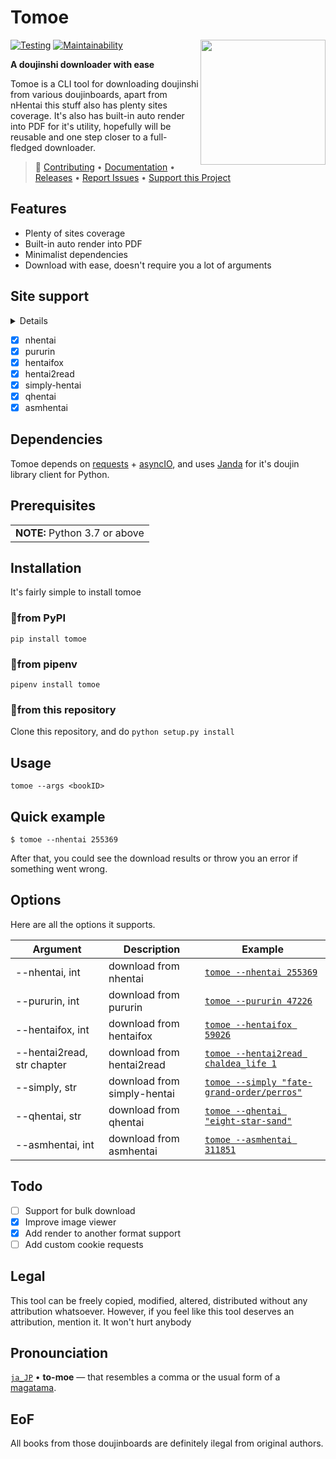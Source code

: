 # Tomoe

<a href="https://github.com/sinkaroid/tomoe/wiki"><img align="right" src="https://cdn.discordapp.com/attachments/952117487166705747/954724094379708436/s.png" width="200"></a>

[![Testing](https://github.com/sinkaroid/tomoe/actions/workflows/api.yml/badge.svg)](https://github.com/sinkaroid/tomoe/actions/workflows/api.yml) [![Maintainability](https://api.codeclimate.com/v1/badges/a729e38da1fe1ee520b1/maintainability)](https://codeclimate.com/github/sinkaroid/tomoe/maintainability)

**A doujinshi downloader with ease**  

Tomoe is a CLI tool for downloading doujinshi from various doujinboards, apart from nHentai this stuff also has plenty sites coverage. It's also has built-in auto render into PDF for it's utility, hopefully will be reusable and one step closer to a full-fledged downloader.  

> 🚀 [Contributing](https://github.com/sinkaroid/tomoe/blob/master/CONTRIBUTING.md) • [Documentation](https://github.com/sinkaroid/tomoe/wiki) • [Releases](https://github.com/sinkaroid/tomoe/releases) • [Report Issues](https://github.com/sinkaroid/tomoe/issues/new/choose) • [Support this Project](https://paypal.me/sinkaroid)

## Features
- Plenty of sites coverage
- Built-in auto render into PDF
- Minimalist dependencies
- Download with ease, doesn't require you a lot of arguments

## Site support
<details>
<img src="https://cdn.discordapp.com/attachments/952117487166705747/955118232119955466/nh-tomoe.png" width="700" alt="tomoe">
</details> 

- [x] nhentai
- [x] pururin
- [x] hentaifox
- [x] hentai2read
- [x] simply-hentai
- [x] qhentai 
- [x] asmhentai

## Dependencies
Tomoe depends on [requests](https://requests.readthedocs.io/en/master/) + [asyncIO](https://docs.python.org/3/library/asyncio.html), 
and uses [Janda](https://pypi.org/project/janda/) for it's doujin library client for Python.

## Prerequisites
<table>
	<td><b>NOTE:</b> Python 3.7 or above</td>
</table>


## Installation
It's fairly simple to install tomoe

### 🚀from PyPI
`pip install tomoe`

### 🚀from pipenv
`pipenv install tomoe`

### 🚀from this repository
Clone this repository, and do `python setup.py install`

## Usage
`tomoe --args <bookID>`

## Quick example
	$ tomoe --nhentai 255369


After that, you could see the download results or throw you an error if something went wrong.

## Options

Here are all the options it supports.

| **Argument**               | **Description**             | **Example**                                                                                         |
|----------------------------|-----------------------------|-----------------------------------------------------------------------------------------------------|
| --nhentai, int             | download from nhentai       | [`tomoe --nhentai 255369`](https://nhentai.net/g/255369/)                                           |
| --pururin, int             | download from pururin       | [`tomoe --pururin 47226`](https://pururin.to/gallery/47226/crot-sampe-lumpuh)                       |
| --hentaifox, int           | download from hentaifox     | [`tomoe --hentaifox 59026`](https://hentaifox.com/gallery/59026/)                                   |
| --hentai2read, str chapter | download from hentai2read   | [`tomoe --hentai2read chaldea_life 1`](https://hentai2read.com/chaldea_life/)                       |
| --simply, str              | download from simply-hentai | [`tomoe --simply "fate-grand-order/perros"`](https://www.simply-hentai.com/fate-grand-order/perros) |
| --qhentai, str             | download from qhentai       | [`tomoe --qhentai "eight-star-sand"`](https://qhentai.net/eight-star-sand/)                         |
| --asmhentai, int           | download from asmhentai     | [`tomoe --asmhentai 311851`](https://asmhentai.com/g/311851/)                                       |

## Todo

- [ ] Support for bulk download
- [x] Improve image viewer
- [x] Add render to another format support
- [ ] Add custom cookie requests

## Legal

This tool can be freely copied, modified, altered, distributed without any attribution whatsoever. However, if you feel
like this tool deserves an attribution, mention it. It won't hurt anybody

## Pronounciation
[`ja_JP`](https://www.localeplanet.com/java/ja-JP/index.html) • **to-moe** — that resembles a comma or the usual form of a [magatama](#tomoe).

## EoF
All books from those doujinboards are definitely ilegal from original authors.
